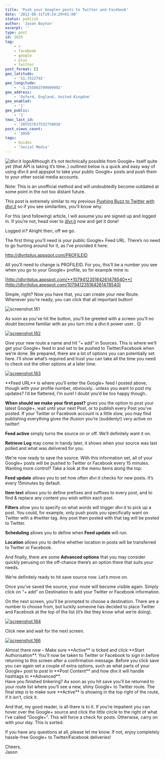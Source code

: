 ```yaml
---
title: 'Push your Google+ posts to Twitter and Facebook'
date: '2011-08-31T19:24:29+01:00'
status: publish
author: 'Jason Bayton'
excerpt: ''
type: post
id: 1025
tag:
    - +
    - facebook
    - google
    - plus
    - twitter
post_format: []
geo_latitude:
    - '51.7522792'
geo_longitude:
    - '-1.255883799999992'
geo_address:
    - 'Oxford, England, United Kingdom'
geo_enabled:
    - '1'
geo_public:
    - '1'
tmac_last_id:
    - '205557637532758016'
post_views_count:
    - '5050'
tags:
    - Guides
    - 'Social Media'
---
```

![](http://static.dlvr.it/images/dlvrit_logo.png "dlvr.it logo")Although it’s not technically possible from Google+ itself quite yet (that API is taking it’s time..) outlined below is a quick and easy way of using dlvr.it and appspot to take your public Google+ posts and push them to your other social media accounts.

Note: This is an unofficial method and will undoubtedly become outdated at some point in the not too distant future.

This post is extremely similar to my previous [Pushing Buzz to Twitter with dlvr.it](/2011/05/pushing-buzz-to-twitter-with-dlvr-it/) so if you see similarities, you’ll know why.

For this (and following) article, I will assume you are signed up and logged in. If you’re not, head over to [dlvr.it](http://dlvr.it/) now and get it done!

Logged in? Alright then, off we go.

The first thing you’ll need is your public Google+ Feed URL. There’s no need to go hunting around for it, as I’ve provided it here:

http://dlvritplus.appspot.com/PROFILEID

All you’ll need to change is PROFILEID. For you, this’ll be a number you see when you go to your Google+ profile, so for example mine is:

[http://dlvritplus.appspot.com/**107941235164261478540**](http://dlvritplus.appspot.com/107941235164261478540)

Simple, right? Now you have that, you can create your new Route. Whenever you’re ready, you can click that all important button!

![](https://r2_worker.bayton.workers.dev/uploads/2011/05/screenshot.161.png "screenshot.161")

As soon as you’ve hit the button, you’ll be greeted with a screen you’ll no doubt become familiar with as you turn into a dlvr.it power user.. 😉

[![](https://r2_worker.bayton.workers.dev/uploads/2011/05/screenshot.162.png "screenshot.162")](https://r2_worker.bayton.workers.dev/uploads/2011/05/screenshot.162.png)

Give your new route a name and hit “+ add” in Sources. This is where we’ll get your Google+ feed in and set to be pushed to Twitter/Facebook when we’re done. Be prepared, there are a lot of options you can potentially set here. I’ll show what’s required and trust you can take all the time you need to check out the other options at a later time.

[![](https://r2_worker.bayton.workers.dev/uploads/2011/05/screenshot.163.png "screenshot.163")](https://r2_worker.bayton.workers.dev/uploads/2011/05/screenshot.163.png)

<div></div>**Feed URL** is where you’ll enter the Google+ feed I posted above, though with your profile number, obviously.. unless you want to post my updates? I’d be flattered, I’m sure! I doubt you’d be too happy though..

**When should we make your first post?** gives you the option to post your latest Google+, wait until your next Post, or to publish every Post you’ve posted. If your Twitter or Facebook account is a little slow, you may find publishing everything gives the illusion you’re (suddenly!) very active on twitter!

**Feed active** simply turns the source on or off. We’ll definitely want it on.

**Retrieve Log** may come in handy later, it shows when your source was last polled and what was delivered for you.

We’re now ready to save the source. With this information set, all of your Google+ posts will be pushed to Twitter or Facebook every 15 minutes. Wanting more control? Take a look at the menu items along the top:

**Feed update** allows you to set how often dlvr.it checks for new posts. It’s every 15minutes by default.

**Item text** allows you to define prefixes and suffixes to every post, and to find &amp; replace any content you wish within each post.

**Filters** allow you to specify on what words will trigger dlvr.it to pick up a post. You could, for example, only push posts you specifically want on Twitter with a #twitter tag. Any post then posted with that tag will be posted to Twitter.

**Scheduling** allows you to define when **Feed update** will run.

**Location** allows you to define whether location in posts will be transferred to Twitter or Facebook.

And finally, there are some **Advanced options** that you may consider quickly perusing on the off-chance there’s an option there that suits your needs.

We’re definitely ready to hit save source now. Let’s move on.

Once you’ve saved the source, your route will become visible again. Simply click on “+ add” on Destination to add your Twitter or Facebook information.

On the next screen, you’ll be prompted to choose a destination. There are a number to choose from, but luckily someone has decided to place Twitter and Facebook at the top of the list (it’s like they *know* what we’re doing).

[![](https://r2_worker.bayton.workers.dev/uploads/2011/05/screenshot.164.png "screenshot.164")](https://r2_worker.bayton.workers.dev/uploads/2011/05/screenshot.164.png)

<div></div>Click new and wait for the next screen.

[![](https://r2_worker.bayton.workers.dev/uploads/2011/05/screenshot.166.png "screenshot.166")](https://r2_worker.bayton.workers.dev/uploads/2011/05/screenshot.166.png)

<div>Almost there now – Make sure **Active** is ticked and click **Start Authorisation**. You’ll now be taken to Twitter or Facebook to sign in before returning to this screen after a confirmation message. Before you click save you can again set a couple of extra options, such as what parts of your Google+ post to post in **Post Content** and how dlvr.it will handle hashtags in **Advanced**.</div>Have you finished tinkering? As soon as you hit save you’ll be returned to your route list where you’ll see a new, shiny Google+ to Twitter route. The final step is to make sure **Active** is showing in the top right of the route, if it isn’t, click it.

And that, my good reader, is all there is to it. If you’re impatient you can hover over the Google+ source and click the little circle to the right of what I’ve called “Google+”. This will force a check for posts. Otherwise, carry on with your day. This is sorted.

If you have any questions at all, please let me know. If not, enjoy completely hassle-free Google+ to Twitter/Facebook deliveries!

Cheers,  
Jason